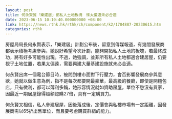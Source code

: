 ```yaml
---
layout: post
title: 何永賢冀「樂建居」拓私人土地板塊　惟太偏遠未必合適
date: 2023-06-15 10:10:40.000000000 +08:00
link: https://news.rthk.hk/rthk/ch/component/k2/1704887-20230615.htm
categories: rthk
---
```


房屋局局長何永賢表示，「樂建居」計劃公布後，留意到傳媒報道，有幾間發展商都表示積極考慮參與，她說好希望今次計劃，能夠開拓私人土地的板塊，若最終成功，將有好多可能性出現。不過，她強調，並非所有私人土地都適合建居屋，仍要視乎土地位置，若果太偏遠，需要興建大量基建設施就未必合適。

何永賢出席一個電台節目時，被問到樓市面對下行壓力，會否影響發展商參與意欲，她就以做生意為例，指不是每次都要開最豪華，最高級的餐廳，即使是開麵包店，只有微利，都可以薄利多銷，她形容情況就如資助房屋，單位不愁沒有買家，因最近一期居屋錄得超額認購27倍，具有一定購買力。

何永賢又相信，私人參建居屋，因後落成後，定價會與私樓市場有一定距離，因發展商需以65折出售單位，而且要考慮購買群組的能力。
